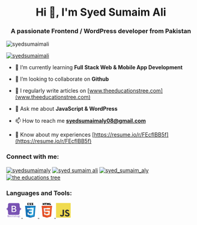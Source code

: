 <h1 align="center">Hi 👋, I'm Syed Sumaim Ali</h1>
<h3 align="center">A passionate Frontend / WordPress developer from Pakistan</h3>

<p align="left"> <img src="https://komarev.com/ghpvc/?username=syedsumaimali&label=Profile%20views&color=0e75b6&style=flat" alt="syedsumaimali" /> </p>

<p align="left"> <a href="https://github.com/ryo-ma/github-profile-trophy"><img src="https://github-profile-trophy.vercel.app/?username=syedsumaimali" alt="syedsumaimali" /></a> </p>

- 🌱 I’m currently learning **Full Stack Web & Mobile App Development**

- 👯 I’m looking to collaborate on **Github**

- 📝 I regularly write articles on [www.theeducationstree.com](www.theeducationstree.com)

- 💬 Ask me about **JavaScript & WordPress**

- 📫 How to reach me **syedsumaimaly08@gmail.com**

- 📄 Know about my experiences [https://resume.io/r/FEcfIBB5f](https://resume.io/r/FEcfIBB5f)

<h3 align="left">Connect with me:</h3>
<p align="left">
<a href="https://twitter.com/syedsumaimaly" target="blank"><img align="center" src="https://raw.githubusercontent.com/rahuldkjain/github-profile-readme-generator/master/src/images/icons/Social/twitter.svg" alt="syedsumaimaly" height="30" width="40" /></a>
<a href="https://linkedin.com/in/syed sumaim ali" target="blank"><img align="center" src="https://raw.githubusercontent.com/rahuldkjain/github-profile-readme-generator/master/src/images/icons/Social/linked-in-alt.svg" alt="syed sumaim ali" height="30" width="40" /></a>
<a href="https://instagram.com/syed_sumaim_aly" target="blank"><img align="center" src="https://raw.githubusercontent.com/rahuldkjain/github-profile-readme-generator/master/src/images/icons/Social/instagram.svg" alt="syed_sumaim_aly" height="30" width="40" /></a>
<a href="https://www.youtube.com/c/the educations tree" target="blank"><img align="center" src="https://raw.githubusercontent.com/rahuldkjain/github-profile-readme-generator/master/src/images/icons/Social/youtube.svg" alt="the educations tree" height="30" width="40" /></a>
</p>

<h3 align="left">Languages and Tools:</h3>
<p align="left"> <a href="https://getbootstrap.com" target="_blank" rel="noreferrer"> <img src="https://raw.githubusercontent.com/devicons/devicon/master/icons/bootstrap/bootstrap-plain-wordmark.svg" alt="bootstrap" width="40" height="40"/> </a> <a href="https://www.w3schools.com/css/" target="_blank" rel="noreferrer"> <img src="https://raw.githubusercontent.com/devicons/devicon/master/icons/css3/css3-original-wordmark.svg" alt="css3" width="40" height="40"/> </a> <a href="https://www.w3.org/html/" target="_blank" rel="noreferrer"> <img src="https://raw.githubusercontent.com/devicons/devicon/master/icons/html5/html5-original-wordmark.svg" alt="html5" width="40" height="40"/> </a> <a href="https://developer.mozilla.org/en-US/docs/Web/JavaScript" target="_blank" rel="noreferrer"> <img src="https://raw.githubusercontent.com/devicons/devicon/master/icons/javascript/javascript-original.svg" alt="javascript" width="40" height="40"/> </a> </p>
